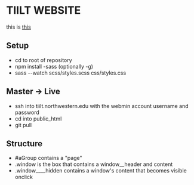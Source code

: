 # TIILT WEBSITE

this is [this](https://tiilt.northwestern.edu/)

## Setup

- cd to root of repository
- npm install -sass (optionally -g)
- sass --watch scss/styles.scss css/styles.css

## Master -> Live

- ssh into tiilt.northwestern.edu with the webmin account username and password
- cd into public_html
- git pull

## Structure

- #aGroup contains a "page"
- .window is the box that contains a window\_\_header and content
- .window__\_\_hidden contains a window's content that becomes visible onclick
